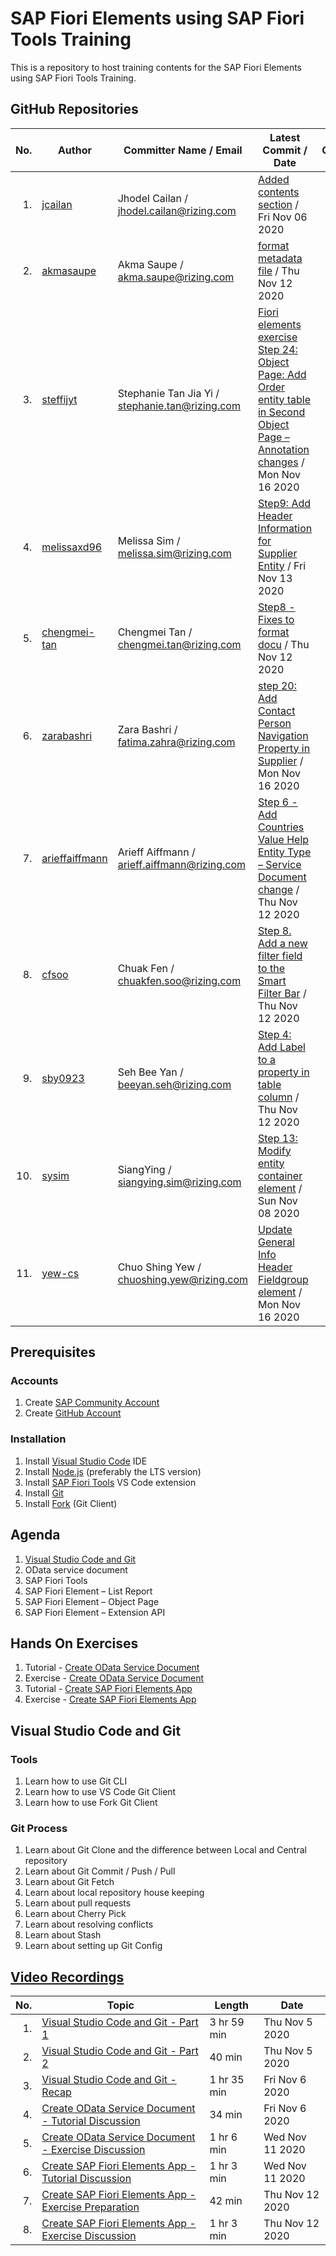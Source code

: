 # SAP Fiori Elements using SAP Fiori Tools Training

This is a repository to host training contents for the SAP Fiori Elements using SAP Fiori Tools Training.

## GitHub Repositories

| No. | Author | Committer Name / Email | Latest Commit / Date | Commits |
| ---:| ------ | ---------------------- | -------------------- |:-------:|
| 1. | [jcailan](https:&#x2F;&#x2F;github.com&#x2F;jcailan) | Jhodel Cailan / jhodel.cailan@rizing.com | [Added contents section](https:&#x2F;&#x2F;github.com&#x2F;jcailan&#x2F;fiori-element&#x2F;commit&#x2F;ad86a6b8116b4dd8ad657d3bbb54537ebb57abe1) / Fri Nov 06 2020 | [7](https:&#x2F;&#x2F;github.com&#x2F;jcailan&#x2F;fiori-element&#x2F;commits) |
| 2. | [akmasaupe](https:&#x2F;&#x2F;github.com&#x2F;akmasaupe) | Akma Saupe / akma.saupe@rizing.com | [format metadata file](https:&#x2F;&#x2F;github.com&#x2F;akmasaupe&#x2F;fiori-element&#x2F;commit&#x2F;38787acf68308c71198cd9356a83f5430d483b7f) / Thu Nov 12 2020 | [13](https:&#x2F;&#x2F;github.com&#x2F;akmasaupe&#x2F;fiori-element&#x2F;commits) |
| 3. | [steffijyt](https:&#x2F;&#x2F;github.com&#x2F;steffijyt) | Stephanie Tan Jia Yi / stephanie.tan@rizing.com | [Fiori elements exercise Step 24: Object Page: Add Order entity table in Second Object Page – Annotation changes](https:&#x2F;&#x2F;github.com&#x2F;steffijyt&#x2F;fiori-element&#x2F;commit&#x2F;50ec08e0d0c49b8b1b71f9b209cdc924e135dac1) / Mon Nov 16 2020 | [75](https:&#x2F;&#x2F;github.com&#x2F;steffijyt&#x2F;fiori-element&#x2F;commits) |
| 4. | [melissaxd96](https:&#x2F;&#x2F;github.com&#x2F;melissaxd96) | Melissa Sim / melissa.sim@rizing.com | [Step9: Add Header Information for Supplier Entity](https:&#x2F;&#x2F;github.com&#x2F;melissaxd96&#x2F;fiori-element&#x2F;commit&#x2F;1173b2be3e28265c062ea67e44df8277c050ff67) / Fri Nov 13 2020 | [69](https:&#x2F;&#x2F;github.com&#x2F;melissaxd96&#x2F;fiori-element&#x2F;commits) |
| 5. | [chengmei-tan](https:&#x2F;&#x2F;github.com&#x2F;chengmei-tan) | Chengmei Tan / chengmei.tan@rizing.com | [Step8 - Fixes to format docu](https:&#x2F;&#x2F;github.com&#x2F;chengmei-tan&#x2F;fiori-element&#x2F;commit&#x2F;3685f413c32172409d4205f08d201883f9bd61b2) / Thu Nov 12 2020 | [80](https:&#x2F;&#x2F;github.com&#x2F;chengmei-tan&#x2F;fiori-element&#x2F;commits) |
| 6. | [zarabashri](https:&#x2F;&#x2F;github.com&#x2F;zarabashri) | Zara Bashri / fatima.zahra@rizing.com | [step 20: Add Contact Person Navigation Property in Supplier](https:&#x2F;&#x2F;github.com&#x2F;zarabashri&#x2F;fiori-element&#x2F;commit&#x2F;c4f7d5c280116d959f9d2f5ebc9b8597aeb8c4f9) / Mon Nov 16 2020 | [64](https:&#x2F;&#x2F;github.com&#x2F;zarabashri&#x2F;fiori-element&#x2F;commits) |
| 7. | [arieffaiffmann](https:&#x2F;&#x2F;github.com&#x2F;arieffaiffmann) | Arieff Aiffmann / arieff.aiffmann@rizing.com | [Step 6 - Add Countries Value Help Entity Type – Service Document change](https:&#x2F;&#x2F;github.com&#x2F;arieffaiffmann&#x2F;fiori-element&#x2F;commit&#x2F;db052441872ba2a35afce6a187cd32a96a87ccf3) / Thu Nov 12 2020 | [59](https:&#x2F;&#x2F;github.com&#x2F;arieffaiffmann&#x2F;fiori-element&#x2F;commits) |
| 8. | [cfsoo](https:&#x2F;&#x2F;github.com&#x2F;cfsoo) | Chuak Fen / chuakfen.soo@rizing.com | [Step 8. Add a new filter field to the Smart Filter Bar](https:&#x2F;&#x2F;github.com&#x2F;cfsoo&#x2F;fiori-element&#x2F;commit&#x2F;00c892d931c5393868f35da00dd31fbf640fc2a1) / Thu Nov 12 2020 | [59](https:&#x2F;&#x2F;github.com&#x2F;cfsoo&#x2F;fiori-element&#x2F;commits) |
| 9. | [sby0923](https:&#x2F;&#x2F;github.com&#x2F;sby0923) | Seh Bee Yan / beeyan.seh@rizing.com | [Step 4: Add Label to a property in table column](https:&#x2F;&#x2F;github.com&#x2F;sby0923&#x2F;fiori-element&#x2F;commit&#x2F;4e7b31994fde933f3a2137d0dc0dbcbc98686979) / Thu Nov 12 2020 | [53](https:&#x2F;&#x2F;github.com&#x2F;sby0923&#x2F;fiori-element&#x2F;commits) |
| 10. | [sysim](https:&#x2F;&#x2F;github.com&#x2F;sysim) | SiangYing / siangying.sim@rizing.com | [Step 13: Modify entity container element](https:&#x2F;&#x2F;github.com&#x2F;sysim&#x2F;fiori-element&#x2F;commit&#x2F;0e7d5572ad98bc979af9b72f47ad4073d9a81901) / Sun Nov 08 2020 | [31](https:&#x2F;&#x2F;github.com&#x2F;sysim&#x2F;fiori-element&#x2F;commits) |
| 11. | [yew-cs](https:&#x2F;&#x2F;github.com&#x2F;yew-cs) | Chuo Shing Yew / chuoshing.yew@rizing.com | [Update General Info Header Fieldgroup element](https:&#x2F;&#x2F;github.com&#x2F;yew-cs&#x2F;fiori-element&#x2F;commit&#x2F;389fdedae39696eb0fbe66e647ae6e71274447ae) / Mon Nov 16 2020 | [89](https:&#x2F;&#x2F;github.com&#x2F;yew-cs&#x2F;fiori-element&#x2F;commits) |

## Prerequisites

### Accounts

1. Create [SAP Community Account](https://community.sap.com/)
2. Create [GitHub Account](https://github.com/join)

### Installation

1. Install [Visual Studio Code](https://code.visualstudio.com/download) IDE
2. Install [Node.js](https://nodejs.org/en/download/) (preferably the LTS version)
3. Install [SAP Fiori Tools](https://marketplace.visualstudio.com/items?itemName=SAPSE.sap-ux-fiori-tools-extension-pack) VS Code extension
4. Install [Git](https://git-scm.com/downloads)
5. Install [Fork](https://git-fork.com/) (Git Client)

## Agenda

1. [Visual Studio Code and Git](#visual-studio-code-and-git)
2. OData service document
3. SAP Fiori Tools
4. SAP Fiori Element – List Report
5. SAP Fiori Element – Object Page
6. SAP Fiori Element – Extension API

## Hands On Exercises

1. Tutorial - [Create OData Service Document](https://developers.sap.com/tutorials/hcp-webide-create-odata-model.html)
2. Exercise - [Create OData Service Document](https://vestapartners.sharepoint.com/:w:/s/DDCKL/EVNDaN_EKgpCiU6HcMJdBPoB5YPAIsrqBSPepsfQ9uiabQ?e=qnF9QF)
3. Tutorial - [Create SAP Fiori Elements App](https://developers.sap.com/group.fiori-tools-lrop.html)
4. Exercise - [Create SAP Fiori Elements App](https://vestapartners.sharepoint.com/:w:/s/DDCKL/EYBYhuWlyQFJmYzdjiPYsnoB-IKSMEZSTD-0vtw0tFf6Qg?e=X75eK6)

## Visual Studio Code and Git

### Tools

1. Learn how to use Git CLI
2. Learn how to use VS Code Git Client
3. Learn how to use Fork Git Client

### Git Process

1. Learn about Git Clone and the difference between Local and Central repository
2. Learn about Git Commit / Push / Pull
3. Learn about Git Fetch
4. Learn about local repository house keeping
5. Learn about pull requests
6. Learn about Cherry Pick
7. Learn about resolving conflicts
8. Learn about Stash
9. Learn about setting up Git Config

## [Video Recordings](https://web.microsoftstream.com/channel/5f3ef69a-8ebf-4e07-90a3-7c6eb0c9e590)

| No. | Topic | Length | Date |
| ---:| ----- | ------ | ---- |
| 1. | [Visual Studio Code and Git - Part 1](https://web.microsoftstream.com/video/a9ca83d0-cc23-4792-93b1-df2676fae0ca) | 3 hr 59 min | Thu Nov 5 2020 |
| 2. | [Visual Studio Code and Git - Part 2](https://web.microsoftstream.com/video/3a183c92-8b2e-4741-92bd-7a03db60e4fd) | 40 min | Thu Nov 5 2020 |
| 3. | [Visual Studio Code and Git - Recap](https://web.microsoftstream.com/video/591f36b2-6fed-4f09-9741-a8964c76c43d)  | 1 hr 35 min | Fri Nov 6 2020 |
| 4. | [Create OData Service Document - Tutorial Discussion](https://web.microsoftstream.com/video/ece7ca34-8b6f-42cf-a3c8-7942bc0ed16c) | 34 min | Fri Nov 6 2020 |
| 5. | [Create OData Service Document - Exercise Discussion](https://web.microsoftstream.com/video/97d8865c-0849-4765-84ed-56cd68ed6fe9) | 1 hr 6 min | Wed Nov 11 2020 |
| 6. | [Create SAP Fiori Elements App - Tutorial Discussion](https://web.microsoftstream.com/video/1c62f6f6-ad69-41e0-a673-f98176a9c7a4) | 1 hr 3 min | Wed Nov 11 2020 |
| 7. | [Create SAP Fiori Elements App - Exercise Preparation](https://web.microsoftstream.com/video/2c946483-656a-4c07-9d7a-b250d59f4b3c) | 42 min | Thu Nov 12 2020 |
| 8. | [Create SAP Fiori Elements App - Exercise Discussion](https://web.microsoftstream.com/video/38cc11ba-6004-4bce-ac2d-667f930d90b8) | 1 hr 3 min | Thu Nov 12 2020 |